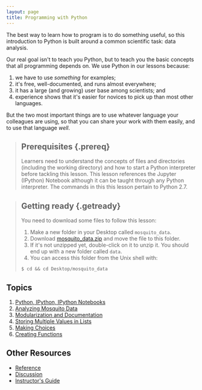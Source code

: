 ```yaml
---
layout: page
title: Programming with Python
---
```

The best way to learn how to program is to do something useful,
so this introduction to Python is built around a common scientific task:
data analysis.

Our real goal isn't to teach you Python,
but to teach you the basic concepts that all programming depends on.
We use Python in our lessons because:

1.  we have to use *something* for examples;
2.  it's free, well-documented, and runs almost everywhere;
3.  it has a large (and growing) user base among scientists; and
4.  experience shows that it's easier for novices to pick up than most other languages.

But the two most important things are
to use whatever language your colleagues are using,
so that you can share your work with them easily,
and to use that language *well*.

> ## Prerequisites {.prereq}
>
> Learners need to understand the concepts of files and directories
> (including the working directory) and how to start a Python
> interpreter before tackling this lesson. This lesson references the Jupyter (IPython)
> Notebook although it can be taught through any Python interpreter. The commands in this
> this lesson pertain to Python 2.7.

> ## Getting ready {.getready}
>
> You need to download some files to follow this lesson:
>
> 1. Make a new folder in your Desktop called `mosquito_data`.
> 2. Download [mosquito_data.zip](./mosquito_data.zip) and move the file to this folder.
> 3. If it's not unzipped yet, double-click on it to unzip it. You should end up with a new folder called `data`.
> 4. You can access this folder from the Unix shell with:
>
> ~~~ {.input}
> $ cd && cd Desktop/mosquito_data
> ~~~

## Topics

1.  [Python, IPython, IPython Notebooks](https://github.com/qjcg/2015-06-22-caltech-python-1/blob/gh-pages/notebooks/0-intro-python.ipynb)
1.  [Analyzing Mosquito Data](https://github.com/qjcg/2015-06-22-caltech-python-1/blob/gh-pages/notebooks/1-load-plot-data.ipynb)
2.  [Modularization and Documentation](https://github.com/qjcg/2015-06-22-caltech-python-1/blob/gh-pages/notebooks/2-modularization-documentation.ipynb)
3.  [Storing Multiple Values in Lists](03-lists.html)
5.  [Making Choices](05-cond.html)
6.  [Creating Functions](06-func.html)


## Other Resources

*   [Reference](reference.html)
*   [Discussion](discussion.html)
*   [Instructor's Guide](instructors.html)
